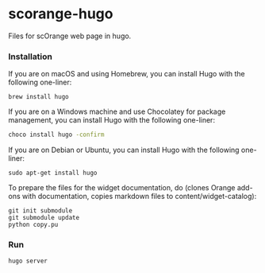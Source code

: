 # scorange-hugo

Files for scOrange web page in hugo.

### Installation

If you are on macOS and using Homebrew, you can install Hugo with the following one-liner:

	brew install hugo

If you are on a Windows machine and use Chocolatey for package management, you can install Hugo with the following one-liner:
```sh
choco install hugo -confirm
```

If you are on Debian or Ubuntu, you can install Hugo with the following one-liner:

    sudo apt-get install hugo
    
To prepare the files for the widget documentation, do (clones Orange add-ons with documentation, copies markdown files to content/widget-catalog):

    git init submodule
    git submodule update
    python copy.pu
    
### Run

    hugo server
